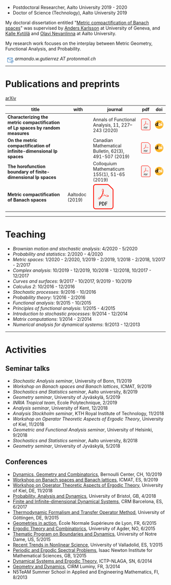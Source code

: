 - Postdoctoral Researcher, Aalto University 2019 - 2020 
- Doctor of Science (Technology), Aalto University 2019

My doctoral dissertation entitled "[Metric compactification of Banach spaces](https://aaltodoc.aalto.fi/handle/123456789/41224)" 
was supervised by [Anders Karlsson](http://www.unige.ch/math/folks/karlsson/) at University of Geneva, 
and [Kalle Kytölä](https://math.aalto.fi/~kkytola/) and [Olavi Nevanlinna](https://math.aalto.fi/en/people/olavi.nevanlinna) 
at Aalto University.

My research work focuses on the interplay between Metric Geometry, Functional Analysis, and Probability. 

<img src="./e-mail.png" align="left" width="30" height="30" padding:2> _armando.w.gutierrez AT protonmail.ch_

* * *

# Publications and preprints 

[arXiv](https://arxiv.org/a/0000-0001-5010-7103) 

| title | with | journal | pdf | doi |
| --- | --- | --- | --- | --- |
| **Characterizing the metric compactification of Lp spaces by random measures** |  | Annals of Functional Analysis, 11, 227–243 (2020) | [![PDF]](./Lpmetricfunctionals.pdf) | [![DOI]](https://link.springer.com/content/pdf/10.1007/s43034-019-00024-1.pdf) |
| **On the metric compactification of infinite-dimensional lp spaces** | | Canadian Mathematical Bulletin, 62(3), 491-507 (2019)     | [![PDF]](./lpcompactification_onlinefirst.pdf) | [![DOI]](https://doi.org/10.4153/S0008439518000681) |
| **The horofunction boundary of finite-dimensional lp spaces** | | Colloquium Mathematicum 155(1), 51-65 (2019) | [![PDF]](./lphoroboundary_onlinefirst.pdf) | [![DOI]](https://doi.org/10.4064/cm7320-3-2018) | 
| **Metric compactification of Banach spaces** | Aaltodoc (2019) | [![PDF]](https://aaltodoc.aalto.fi/bitstream/handle/123456789/41224/isbn9789526088112.pdf)

[DOI]: ./DOI_logo.svg.png 
[PDF]: ./PDF_file_icon.svg.png 

* * *

# Teaching

- _Brownian motion and stochastic analysis_: 4/2020 - 5/2020
- _Probability and statistics_: 2/2020 - 4/2020
- _Metric spaces_: 1/2020 - 2/2020, 1/2019 - 2/2019, 1/2018 - 2/2018, 1/2017 - 2/2017
- _Complex analysis_: 10/2019 - 12/2019, 10/2018 - 12/2018, 10/2017 - 12/2017
- _Curves and surfaces_: 9/2017 - 10/2017, 9/2019 - 10/2019
- _Calculus 2_: 10/2016 - 12/2016
- _Stochastic processes_: 9/2016 - 10/2016
- _Probability theory_: 1/2016 - 2/2016
- _Functional analysis_: 9/2015 - 10/2015
- _Principles of functional analysis_: 1/2015 - 4/2015
- _Introduction to stochastic processes_: 9/2014 - 12/2014
- _Matrix computations_: 1/2014 - 2/2014
- _Numerical analysis for dynamical systems_: 9/2013 - 12/2013

* * *

# Activities

## Seminar talks

- _Stochastic Analysis seminar_, University of Bonn, 11/2019
- _Workshop on Banach spaces and Banach lattices_, ICMAT, 9/2019
- _Stochastics and Statistics seminar_, Aalto university, 8/2019
- _Geometry seminar_, University of Jyväskylä, 5/2019
- _INRIA Tropical team_, Ecole Polytechnique, 2/2019
- _Analysis seminar_, University of Kent, 12/2018
- _Analysis Stockholm seminar_, KTH Royal Institute of Technology, 11/2018
- _Workshop on Operator Theoretic Aspects of Ergodic Theory_, University of Kiel, 11/2018
- _Geometric and Functional Analysis seminar_, University of Helsinki, 9/2018
- _Stochastics and Statistics seminar_, Aalto university, 8/2018
- _Geometry seminar_, University of Jyväskylä, 5/2018

## Conferences

- [Dynamics, Geometry and Combinatorics](https://bernoulli.epfl.ch/events/1489), Bernoulli Center, CH, 10/2019
- [Workshop on Banach spaces and Banach lattices](https://www.icmat.es/congresos/2019/BSBL/), ICMAT, ES, 9/2019
- [Workshop on Operator Theoretic Aspects of Ergodic Theory](https://www.math.uni-kiel.de/analysis/en/haase/otet07), University of Kiel, DE, 11/2018
- [Probability, Analysis and Dynamics](https://people.maths.bris.ac.uk/~mb13434/pad18/), University of Bristol, GB, 4/2018
- [Finite and Infinite-dimensional Dynamical Systems](http://www.crm.cat/en/Activities/Curs_2016-2017/Pages/C_FIDDS.aspx), CRM Barcelona, ES, 6/2017
- [Thermodynamic Formalism and Transfer Operator Method](https://www.uni-math.gwdg.de/Spirit2015/), University of Göttingen, DE, 9/2015
- [Geometries in action](http://geometrie.math.cnrs.fr/english.html), École Normale Supérieure de Lyon, FR, 6/2015
- [Ergodic Theory and Combinatorics](http://docplayer.net/36069198-Ergodic-theory-and-combinatorics-conference-university-of-agder-kristiansand.html), University of Agder, NO, 6/2015
- [Thematic Program on Boundaries and Dynamics](https://www3.nd.edu/~cmnd/programs/cmnd2015/conference/), University of Notre Dame, US, 5/2015
- [Recent Trends in Nonlinear Science](http://www.dance-net.org/rtns2015/), University of Valladolid, ES, 1/2015
- [Periodic and Ergodic Spectral Problems](https://www.newton.ac.uk/event/pep), Isaac Newton Institute for Mathematical Sciences, GB, 1/2015
- [Dynamical Systems and Ergodic Theory](http://indico.ictp.it/event/a13242/), ICTP-NLAGA, SN, 6/2014
- [Geometry and Dynamics](https://hasselblatttroubetzkoy.weebly.com/other-event.html), CIRM Luminy, FR, 3/2014
- N5TeAM Summer School in Applied and Engineering Mathematics, FI, 8/2013
